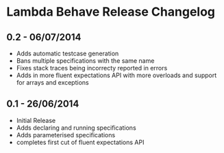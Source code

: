 Lambda Behave Release Changelog
===============================

0.2 - 06/07/2014
----------------

 * Adds automatic testcase generation
 * Bans multiple specifications with the same name
 * Fixes stack traces being incorrecty reported in errors
 * Adds in more fluent expectations API with more overloads and support for arrays and exceptions

0.1 - 26/06/2014
----------------

 * Initial Release
 * Adds declaring and running specifications
 * Adds parameterised specifications
 * completes first cut of fluent expectations API

